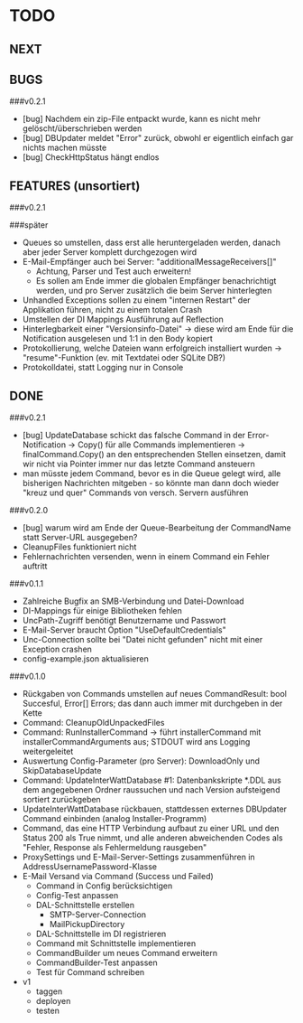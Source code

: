 # TODO
## NEXT

## BUGS
###v0.2.1
- [bug] Nachdem ein zip-File entpackt wurde, kann es nicht mehr gelöscht/überschrieben werden
- [bug] DBUpdater meldet "Error" zurück, obwohl er eigentlich einfach gar nichts machen müsste
- [bug] CheckHttpStatus hängt endlos

## FEATURES (unsortiert)
###v0.2.1



###später
- Queues so umstellen, dass erst alle heruntergeladen werden, danach aber jeder Server komplett durchgezogen wird
- E-Mail-Empfänger auch bei Server: "additionalMessageReceivers[]"
    - Achtung, Parser und Test auch erweitern!
    - Es sollen am Ende immer die globalen Empfänger benachrichtigt werden, und pro Server zusätzlich die beim Server hinterlegten
- Unhandled Exceptions sollen zu einem "internen Restart" der Applikation führen, nicht zu einem totalen Crash
- Umstellen der DI Mappings Ausführung auf Reflection
- Hinterlegbarkeit einer "Versionsinfo-Datei" -> diese wird am Ende für die Notification ausgelesen und 1:1 in den Body kopiert
- Protokollierung, welche Dateien wann erfolgreich installiert wurden -> "resume"-Funktion (ev. mit Textdatei oder SQLite DB?)
- Protokolldatei, statt Logging nur in Console

## DONE
###v0.2.1
- [bug] UpdateDatabase schickt das falsche Command in der Error-Notification
    -> Copy() für alle Commands implementieren
    -> finalCommand.Copy() an den entsprechenden Stellen einsetzen, damit wir nicht via Pointer immer nur das letzte Command ansteuern
- man müsste jedem Command, bevor es in die Queue gelegt wird, alle bisherigen Nachrichten mitgeben - so könnte man dann doch wieder "kreuz und quer" Commands von versch. Servern ausführen


###v0.2.0
- [bug] warum wird am Ende der Queue-Bearbeitung der CommandName statt Server-URL ausgegeben?
- CleanupFiles funktioniert nicht
- Fehlernachrichten versenden, wenn in einem Command ein Fehler auftritt

###v0.1.1
- Zahlreiche Bugfix an SMB-Verbindung und Datei-Download
- DI-Mappings für einige Bibliotheken fehlen
- UncPath-Zugriff benötigt Benutzername und Passwort
- E-Mail-Server braucht Option "UseDefaultCredentials"
- Unc-Connection sollte bei "Datei nicht gefunden" nicht mit einer Exception crashen
- config-example.json aktualisieren

###v0.1.0
- Rückgaben von Commands umstellen auf neues CommandResult: bool Succesful, Error[] Errors; das dann auch immer mit durchgeben in der Kette
- Command: CleanupOldUnpackedFiles
- Command: RunInstallerCommand
   -> führt installerCommand mit installerCommandArguments aus; STDOUT wird ans Logging weitergeleitet
- Auswertung Config-Parameter (pro Server): DownloadOnly und SkipDatabaseUpdate
- Command: UpdateInterWattDatabase #1: Datenbankskripte *.DDL aus dem angegebenen Ordner raussuchen und nach Version aufsteigend sortiert zurückgeben
- UpdateInterWattDatabase rückbauen, stattdessen externes DBUpdater Command einbinden (analog Installer-Programm)
- Command, das eine HTTP Verbindung aufbaut zu einer URL und den Status 200 als True nimmt, und alle anderen abweichenden Codes als "Fehler, Response als Fehlermeldung rausgeben"
- ProxySettings und E-Mail-Server-Settings zusammenführen in AddressUsernamePassword-Klasse
- E-Mail Versand via Command (Success und Failed)
    - Command in Config berücksichtigen
    - Config-Test anpassen
    - DAL-Schnittstelle erstellen    
        - SMTP-Server-Connection
        - MailPickupDirectory
    - DAL-Schnittstelle im DI registrieren
    - Command mit Schnittstelle implementieren
    - CommandBuilder um neues Command erweitern
    - CommandBuilder-Test anpassen
    - Test für Command schreiben
- v1 
    - taggen
    - deployen
    - testen